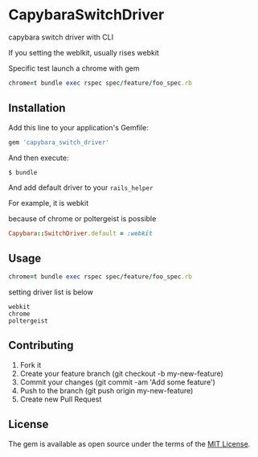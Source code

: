 # CapybaraSwitchDriver

capybara switch driver with CLI

If you setting the weblkit, usually rises webkit

Specific test launch a chrome with gem

```ruby
chrome=t bundle exec rspec spec/feature/foo_spec.rb
```

## Installation

Add this line to your application's Gemfile:

```ruby
gem 'capybara_switch_driver'
```

And then execute:

    $ bundle

And add default driver to your `rails_helper`

For example, it is webkit

because of chrome or poltergeist is possible

```ruby
Capybara::SwitchDriver.default = :webkit
```


## Usage

```ruby
chrome=t bundle exec rspec spec/feature/foo_spec.rb
```

setting driver list is below

```
webkit
chrome
poltergeist
```

## Contributing

1. Fork it
2. Create your feature branch (git checkout -b my-new-feature)
3. Commit your changes (git commit -am 'Add some feature')
4. Push to the branch (git push origin my-new-feature)
5. Create new Pull Request

## License

The gem is available as open source under the terms of the [MIT License](http://opensource.org/licenses/MIT).

